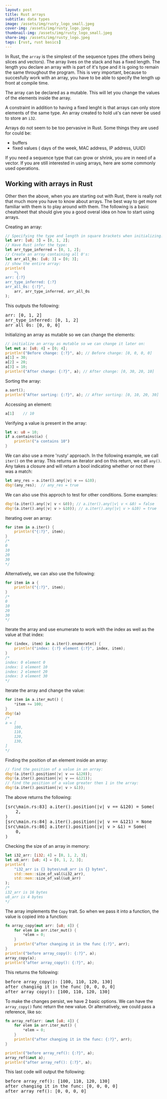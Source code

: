 ```yaml
---
layout: post
title: Rust arrays
subtitle: data types
image: /assets/img/rusty_logo_small.jpeg
cover-img: /assets/img/rusty_logo.jpeg
thumbnail-img: /assets/img/rusty_logo_small.jpeg
share-img: /assets/img/rusty_logo.jpeg
tags: [rust, rust basics]
---
```



In Rust, the `array` is the simplest of the sequence types (the others being slices and vectors). The array lives on the stack and has a fixed length. The length you declare an array with is part of it's type and it is going to remain the same throughout the program. This is very important, because to succesfully work with an array, you have to be able to specify the length up front at compile time.

The array can be declared as a mutable. This will let you change the values of the elements inside the array.

A constraint in addition to having a fixed lenght is that arrays can only store elements of the same type. An array created to hold `u8`'s can never be used to store an `i32`.


Arrays do not seem to be too pervasive in Rust. Some things they are used for could be:
- buffers
- fixed values ( days of the week, MAC address, IP address, UUID)


If you need a sequence type that can grow or shrink, you are in need of a vector. If you are still interested in using arrays, here are some commonly used operations.



## Working with arrays in Rust

Other then the above, when you are starting out with Rust, there is really not that much more you have to know about arrays. The best way to get more familiar with them is to play around with them. The following is a basic cheatsheet that should give you a good overal idea on how to start using arrays.

Creating an array:


```rust
// Specifying the type and length in square brackets when initializing:
let arr: [u8; 3] = [0, 1, 2];
// Have Rust infer the type:
let arr_type_inferred = [0, 1, 2];
// Create an array containing all 0's:
let arr_all_0s: [u8; 3] = [0; 3];
// show the entire array:
println!(
    "\
arr: {:?}
arr_type_inferred: {:?}
arr_all_0s: {:?}",
    arr, arr_type_inferred, arr_all_0s
);
```

This outputs the following:

<pre>
arr: [0, 1, 2]
arr_type_inferred: [0, 1, 2]
arr_all_0s: [0, 0, 0]
</pre>

Initializing an array as mutable so we can change the elements:

```rust
// initialize an array as mutable so we can change it later on:
let mut a: [u8; 4] = [0; 4];
println!("Before change: {:?}", a); // Before change: [0, 0, 0, 0]
a[1] = 30;
a[2] = 20;
a[3] = 10;
println!("After change: {:?}", a); // After change: [0, 30, 20, 10]
```

Sorting the array:

```rust
a.sort(); 
println!("After sorting: {:?}", a); // After sorting: [0, 10, 20, 30]
```

Accessing an element:

```rust
a[1]    // 10
```

Verifying a value is present in the array:

```rust
let x: u8 = 10;
if a.contains(&x) {
    println!("a contains 10")
}
```

We can also use a more 'rusty' approach. In the following example, we call `iter()` on the array. This returns an iterator and on this return, we call `any()`. Any takes a closure and will return a bool indicating whether or not there was a match:

```rust
let any_res = a.iter().any(|v| v == &10);
dbg!(any_res);  // any_res = true
```

We can also use this approch to test for other conditions. Some examples:

```rust
dbg!(a.iter().any(|v| v < &0)); // a.iter().any(|v| v < &0) = false
dbg!(a.iter().any(|v| v > &10)); // a.iter().any(|v| v > &10) = true
```

Iterating over an array:

```rust
for item in a.iter() {
    println!("{:?}", item);
}
/*
0
10
20
30
*/
```

Alternatively, we can also use the following:

```rust
for item in a {
    println!("{:?}", item);
}
/*
0
10
20
30
*/
```


Iterate the array and use enumerate to work with the index as well as the value at that index:

```rust
for (index, item) in a.iter().enumerate() {
    println!("index: {:?} element {:?}", index, item);
}
/*
index: 0 element 0
index: 1 element 10
index: 2 element 20
index: 3 element 30
*/
```

Iterate the array and change the value:

```rust
for item in a.iter_mut() {
    *item += 100;
}
dbg!(a)
/*
a = [
    100,
    110,
    120,
    130,
]
*/
```

Finding the position of an element inside an array:

```rust
// find the position of a value in an array:
dbg!(a.iter().position(|v| v == &120));
dbg!(a.iter().position(|v| v == &121));
// find the position of a value greater then 1 in the array:
dbg!(a.iter().position(|v| v > &1));
```

The above returns the following:

<pre>
[src\main.rs:83] a.iter().position(|v| v == &120) = Some(    
    2,
)
[src\main.rs:84] a.iter().position(|v| v == &121) = None     
[src\main.rs:86] a.iter().position(|v| v > &1) = Some(       
    0,
)
</pre>


Checking the size of an array in memory:

```rust
let i32_arr: [i32; 4] = [0, 1, 2, 3];
let u8_arr: [u8; 4] = [0, 1, 2, 3];
println!(
    "i32_arr is {} bytes\nu8_arr is {} bytes",
    std::mem::size_of_val(&i32_arr),
    std::mem::size_of_val(&u8_arr)
);
/*
i32_arr is 16 bytes
u8_arr is 4 bytes
*/
```

The array implements the `Copy` trait. So when we pass it into a function, the value is copied into a function:

```rust
fn array_copy(mut arr: [u8; 4]) {
    for elem in arr.iter_mut() {
        *elem = 0;
    }
    println!("after changing it in the func {:?}", arr);
}
println!("before array_copy(): {:?}", a);
array_copy(a);
println!("after array_copy(): {:?}", a);
```

This returns the following:

<pre>
before array_copy(): [100, 110, 120, 130]
after changing it in the func [0, 0, 0, 0]
after array_copy(): [100, 110, 120, 130]
</pre>

To make the changes persist, we have 2 basic options. We can have the `array_copy()` func return the new value. Or alternatively, we could pass a reference, like so:

```rust
fn array_ref(arr: &mut [u8; 4]) {
    for elem in arr.iter_mut() {
        *elem = 0;
    }
    println!("after changing it in the func: {:?}", arr);
}

println!("before array_ref(): {:?}", a);
array_ref(&mut a);
println!("after array_ref(): {:?}", a);
```

This last code will output the following:

<pre>
before array_ref(): [100, 110, 120, 130]
after changing it in the func: [0, 0, 0, 0]
after array_ref(): [0, 0, 0, 0]
</pre>


